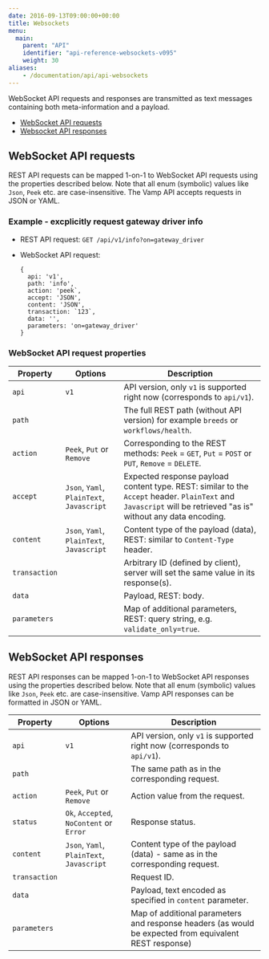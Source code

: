 ```yaml
---
date: 2016-09-13T09:00:00+00:00
title: Websockets
menu:
  main:
    parent: "API"
    identifier: "api-reference-websockets-v095"
    weight: 30
aliases:
    - /documentation/api/api-websockets
---
```


WebSocket API requests and responses are transmitted as text messages containing both meta-information and a payload.  

* [WebSocket API requests](/documentation/api/v0.9.5/api-websockets/#websocket-api-requests)
* [Websocket API responses](/documentation/api/v0.9.5/api-websockets/#websocket-api-responses)

## WebSocket API requests
REST API requests can be mapped 1-on-1 to WebSocket API requests using the properties described below. Note that all enum (symbolic) values like `Json`, `Peek` etc. are case-insensitive. The Vamp API accepts requests in JSON or YAML. 

### Example - excplicitly request gateway driver info

* REST API request:
  `GET /api/v1/info?on=gateway_driver`
* WebSocket API request:

    ```
    {
      api: 'v1',
      path: 'info',
      action: 'peek`,
      accept: 'JSON',
      content: 'JSON',
      transaction: `123`,
      data: '',
      parameters: 'on=gateway_driver'
    }
    ```

### WebSocket API request properties

Property | Options | Description
------|------|------
 `api`   |  `v1`  |    API version, only `v1` is supported right now (corresponds to `api/v1`).
 `path`   |    |    The full REST path (without API version) for example `breeds` or `workflows/health`.
 `action`   |  `Peek`, `Put` or `Remove`  |    Corresponding to the REST methods: `Peek` =  `GET`, `Put` = `POST` or `PUT`, `Remove` = `DELETE`.
 `accept`   |   `Json`, `Yaml`, `PlainText`, `Javascript`  |  Expected response payload content type. REST: similar to the `Accept` header. `PlainText` and `Javascript` will be retrieved "as is" without any data encoding.      
 `content`   |  `Json`, `Yaml`, `PlainText`, `Javascript`   |  Content type of the payload (data), REST: similar to `Content-Type` header.       
 `transaction`   |    |   Arbitrary ID (defined by client), server will set the same value in its response(s).     
 `data`   |    |    Payload, REST: body.
 `parameters`   |    |   Map of additional parameters, REST: query string, e.g. `validate_only=true`.     
    

## WebSocket API responses
REST API responses can be mapped 1-on-1 to WebSocket API responses using the properties described below. Note that all enum (symbolic) values like `Json`, `Peek` etc. are case-insensitive. Vamp API responses can be formatted in JSON or YAML. 

Property | Options | Description
------|------|------
 `api`   |  `v1`  |    API version, only `v1` is supported right now (corresponds to `api/v1`).
 `path`   |    |    The same path as in the corresponding request.
 `action`   |  `Peek`, `Put` or `Remove`  |    Action value from the request.
 `status`   |   `Ok`, `Accepted`, `NoContent` or `Error`  |  Response status.      
 `content`   |  `Json`, `Yaml`, `PlainText`, `Javascript`   |  Content type of the payload (data) - same as in the corresponding request.     
 `transaction`   |    |   Request ID.
 `data`   |    |    Payload, text encoded as specified in `content` parameter.
 `parameters`   |    |   Map of additional parameters and response headers (as would be expected from equivalent REST response)